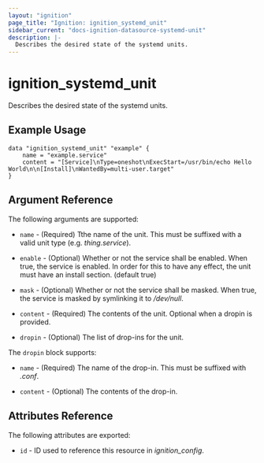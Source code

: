 ```yaml
---
layout: "ignition"
page_title: "Ignition: ignition_systemd_unit"
sidebar_current: "docs-ignition-datasource-systemd-unit"
description: |-
  Describes the desired state of the systemd units.
---
```


# ignition\_systemd\_unit

Describes the desired state of the systemd units.

## Example Usage

```
data "ignition_systemd_unit" "example" {
	name = "example.service"
	content = "[Service]\nType=oneshot\nExecStart=/usr/bin/echo Hello World\n\n[Install]\nWantedBy=multi-user.target"
}
```

## Argument Reference

The following arguments are supported:

* `name` - (Required) Tthe name of the unit. This must be suffixed with a valid unit type (e.g. _thing.service_).

* `enable` - (Optional) Whether or not the service shall be enabled. When true, the service is enabled. In order for this to have any effect, the unit must have an install section. (default true)

* `mask` - (Optional) Whether or not the service shall be masked. When true, the service is masked by symlinking it to _/dev/null_.

* `content` - (Required) The contents of the unit. Optional when a dropin is provided.

* `dropin` - (Optional) The list of drop-ins for the unit.

The `dropin` block supports:

* `name` - (Required) The name of the drop-in. This must be suffixed with _.conf_.

* `content` - (Optional) The contents of the drop-in.

## Attributes Reference

The following attributes are exported:

* `id` - ID used to reference this resource in _ignition_config_.